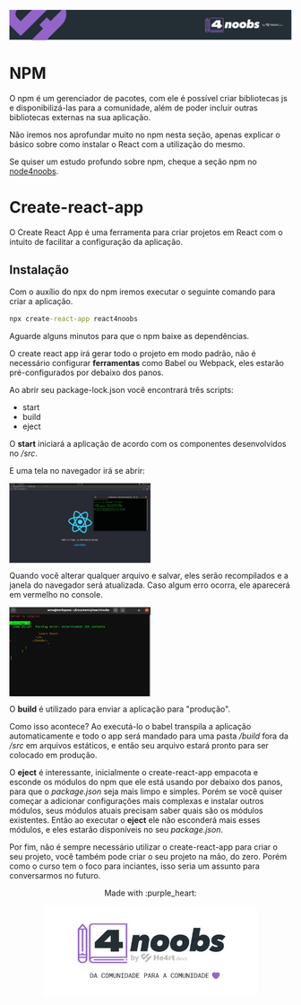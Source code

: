 <p align="center">
  <a href="https://github.com/he4rt/4noobs" target="_blank">
    <img src="../../assets/global/header-4noobs.svg">
  </a>
</p>

# NPM

O npm é um gerenciador de pacotes, com ele é possível criar bibliotecas js e disponibilizá-las para a comunidade, além de poder incluir outras bibliotecas externas na sua aplicação.

Não iremos nos aprofundar muito no npm nesta seção, apenas explicar o básico sobre como instalar o React com a utilização do mesmo.

Se quiser um estudo profundo sobre npm, cheque a seção npm no [node4noobs](https://github.com/anabastos/node4noobs/blob/master/contents/1-primeiros-passos/npm.md).

# Create-react-app

O Create React App é uma ferramenta para criar projetos em React com o intuito de facilitar a configuração da aplicação.

## Instalação

Com o auxílio do npx do npm iremos executar o seguinte comando para criar a aplicação.

```cmd
npx create-react-app react4noobs
```

Aguarde alguns minutos para que o npm baixe as dependências.

O create react app irá gerar todo o projeto em modo padrão, não é necessário configurar **ferramentas** como Babel ou Webpack, eles estarão pré-configurados por debaixo dos panos.

Ao abrir seu package-lock.json você encontrará três scripts:

- start
- build
- eject

O **start** iniciará a aplicação de acordo com os componentes desenvolvidos no */src*.

E uma tela no navegador irá se abrir:

<img align="center" src="/assets/npm-start-react.jpeg" alt="" width="50%">

Quando você alterar qualquer arquivo e salvar, eles serão recompilados e a janela do navegador será atualizada. Caso algum erro ocorra, ele aparecerá em vermelho no console.

<img align="center" src="/assets/error-npm.jpg" alt="" width="50%">

O **build** é utilizado para enviar a aplicação para "produção".

Como isso acontece? Ao executá-lo o babel transpila a aplicação automaticamente e todo o app será mandado para uma pasta */build* fora da */src* em arquivos estáticos, e então seu arquivo estará pronto para ser colocado em produção.

O **eject** é interessante, inicialmente o create-react-app empacota e esconde os módulos do npm que ele está usando por debaixo dos panos, para que o *package.json* seja mais limpo e simples. Porém se você quiser começar a adicionar configurações mais complexas e instalar outros módulos, seus módulos atuais precisam saber quais são os módulos existentes. Então ao executar o **eject** ele não esconderá mais esses módulos, e eles estarão disponíveis no seu *package.json*.

Por fim, não é sempre necessário utilizar o create-react-app para criar o seu projeto, você também pode criar o seu projeto na mão, do zero. Porém como o curso tem o foco para inciantes, isso seria um assunto para conversarmos no futuro.

<p align="center">Made with :purple_heart:</p>

<p align="center">
  <a href="https://github.com/he4rt/4noobs" target="_blank">
    <img src="../../assets/global/footer-4noobs.svg" width="380">
  </a>
</p>